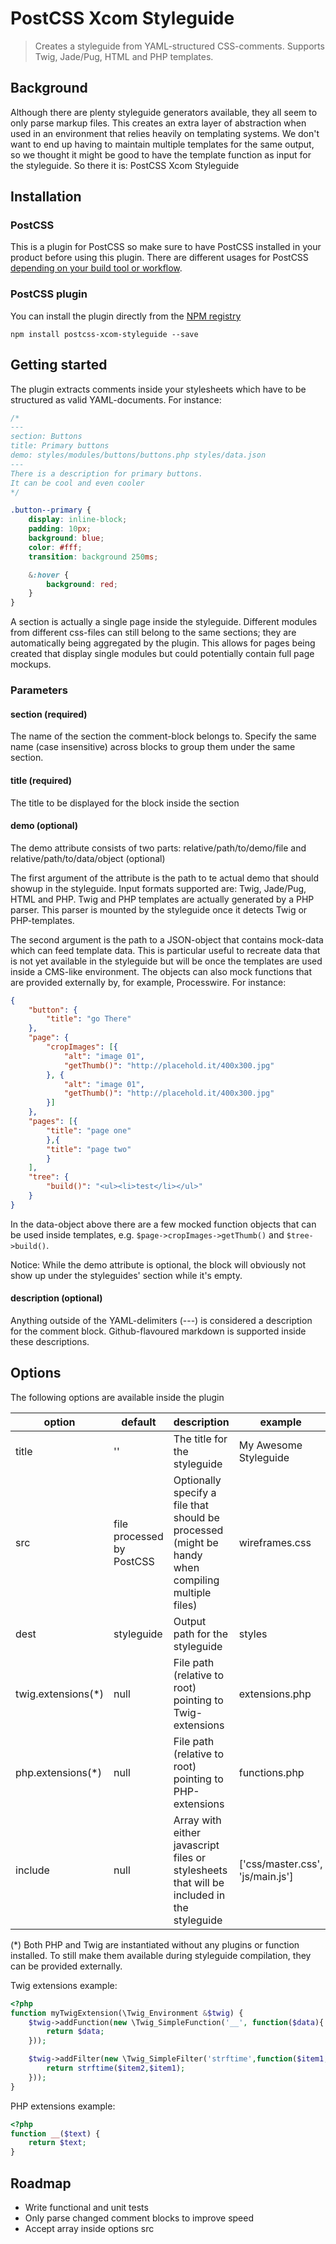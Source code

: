 # PostCSS Xcom Styleguide

> Creates a styleguide from YAML-structured CSS-comments. Supports Twig, Jade/Pug, HTML and PHP templates.

## Background
Although there are plenty styleguide generators available, they all seem to only parse markup files. This creates an extra layer of abstraction when used in an environment that relies heavily on templating systems. We don't want to end up having to maintain multiple templates for the same output, so we thought it might be good to have the template function as input for the styleguide. So there it is: PostCSS Xcom Styleguide

## Installation

### PostCSS
This is a plugin for PostCSS so make sure to have PostCSS installed in your product before using this plugin. There are different usages for PostCSS [depending on your build tool or workflow](https://github.com/postcss/postcss#usage).

### PostCSS plugin
You can install the plugin directly from the [NPM registry](https://www.npmjs.com/package/postcss-xcom-styleguide)
```
npm install postcss-xcom-styleguide --save
```

## Getting started
The plugin extracts comments inside your stylesheets which have to be structured as valid YAML-documents. For instance:

```css
/*
---
section: Buttons
title: Primary buttons
demo: styles/modules/buttons/buttons.php styles/data.json
---
There is a description for primary buttons.
It can be cool and even cooler
*/

.button--primary {
    display: inline-block;
    padding: 10px;
    background: blue;
    color: #fff;
    transition: background 250ms;

    &:hover {
        background: red;
    }
}
```

A section is actually a single page inside the styleguide. Different modules from different css-files can still belong to the same sections; they are automatically being aggregated by the plugin. This allows for pages being created that display single modules but could potentially contain full page mockups.

### Parameters

#### section (required)
The name of the section the comment-block belongs to. Specify the same name (case insensitive) across blocks to group them under the same section.

#### title (required)
The title to be displayed for the block inside the section

#### demo (optional)
The demo attribute consists of two parts: relative/path/to/demo/file and relative/path/to/data/object (optional)

The first argument of the attribute is the path to te actual demo that should showup in the styleguide. Input formats supported are: Twig, Jade/Pug, HTML and PHP. Twig and PHP templates are actually generated by a PHP parser. This parser is mounted by the styleguide once it detects Twig or PHP-templates.

The second argument is the path to a JSON-object that contains mock-data which can feed template data. This is particular useful to recreate data that is not yet available in the styleguide but will be once the templates are used inside a CMS-like environment. The objects can also mock functions that are provided externally by, for example, Processwire. For instance:

```json
{
    "button": {
        "title": "go There"
    },
    "page": {
        "cropImages": [{
            "alt": "image 01",
            "getThumb()": "http://placehold.it/400x300.jpg"
        }, {
            "alt": "image 01",
            "getThumb()": "http://placehold.it/400x300.jpg"
        }]
    },
    "pages": [{
        "title": "page one"
        },{
        "title": "page two"
        }
    ],
    "tree": {
        "build()": "<ul><li>test</li></ul>"
    }
}
```

In the data-object above there are a few mocked function objects that can be used inside templates, e.g. `$page->cropImages->getThumb()` and `$tree->build()`.

Notice:
While the demo attribute is optional, the block will obviously not show up under the styleguides' section while it's empty.

#### description (optional)
Anything outside of the YAML-delimiters (---) is considered a description for the comment block. Github-flavoured markdown is supported inside these descriptions.

## Options
The following options are available inside the plugin

option | default | description | example
--- | --- | --- | ---
title | '' | The title for the styleguide | My Awesome Styleguide
src | file processed by PostCSS | Optionally specify a file that should be processed (might be handy when compiling multiple files) | wireframes.css
dest | styleguide | Output path for the styleguide | styles
twig.extensions(*) | null | File path (relative to root) pointing to Twig-extensions | extensions.php
php.extensions(*) | null | File path (relative to root) pointing to PHP-extensions | functions.php
include | null | Array with either javascript files or stylesheets that will be included in the styleguide | ['css/master.css', 'js/main.js']

(*) Both PHP and Twig are instantiated without any plugins or function installed. To still make them available during styleguide compilation, they can be provided externally. 

Twig extensions example:
```php
<?php
function myTwigExtension(\Twig_Environment &$twig) {
	$twig->addFunction(new \Twig_SimpleFunction('__', function($data){
    	return $data;
  	}));

	$twig->addFilter(new \Twig_SimpleFilter('strftime',function($item1,$item2){
    	return strftime($item2,$item1);
  	}));
}
```

PHP extensions example:
```php
<?php
function __($text) {
    return $text;
}
```

## Roadmap
- Write functional and unit tests
- Only parse changed comment blocks to improve speed
- Accept array inside options src
